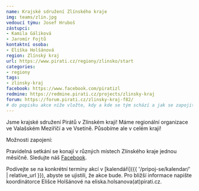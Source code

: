 ```yaml
---
name: Krajské sdružení Zlínského kraje
img: teams/zlin.jpg
vedoucí týmu: Josef Hruboš
zástupci:
- Kamila Gáliková
- Jaromír Fojtů
kontaktní osoba:
- Eliška Holšánová
region: Zlínský kraj
url: https://www.pirati.cz/regiony/zlinsko/start
categories:
- regiony
tags:
- zlinsky-kraj
facebook: https://www.facebook.com/piratizl
redmine: https://redmine.pirati.cz/projects/zlinsky-kraj
forum: https://forum.pirati.cz/zlinsky-kraj-f82/
# do popisku akce níže vložte, kdy a kde se tým schází a jak se zapojit
---
```


Jsme krajské sdružení Pirátů v Zlínském kraji! Máme regionální organizace ve Valašském Meziříčí a ve Vsetíně. Působíme ale v celém  kraji!

Možnosti zapojení:

Pravidelná setkání se konají v různých místech Zlínského kraje jednou měsíčně. Sledujte náš [Facebook](https://www.facebook.com/pg/piratizl/events/).

Podívejte se na konkrétní termíny akcí v [kalendáři]({{ '/pripoj-se/kalendar/' | relative_url }}),
abyste se ujistili, že akce bude. Pro bližší informace napište koordinátorce Elišce Holšánové na eliska.holsanova(аt)pirati.cz.
